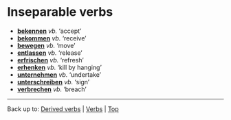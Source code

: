 # Inseparable verbs

- **[bekennen](b/be/bekennen.md)** *vb.* ‘accept’
- **[bekommen](b/be/bekommen.md)** *vb.* ‘receive’
- **[bewegen](b/be/bewegen.md)** *vb.* ‘move’
- **[entlassen](e/en/entlassen.md)** *vb.* ‘release’
- **[erfrischen](e/er/erfrischen.md)** *vb.* ‘refresh’
- **[erhenken](e/er/erhenken.md)** *vb.* ‘kill by hanging’
- **[unternehmen](u/un/unternehmen.md)** *vb.* ‘undertake’
- **[unterschreiben](u/un/unterschreiben.md)** *vb.* ‘sign’
- **[verbrechen](v/ve/verbrechen.md)** *vb.* ‘breach’

----

Back up to: [Derived verbs](derivedVerbs.md) | [Verbs](index.md) | [Top](../index.md)
